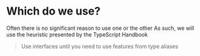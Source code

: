 # Which do we use?

Often there is no significant reason to use one or the other
As such, we will use the heuristic presented by the TypeScript Handbook

> Use interfaces until you need to use features from type aliases

